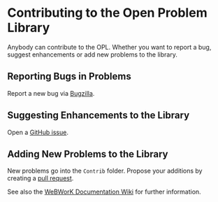 # Contributing to the Open Problem Library

Anybody can contribute to the OPL.
Whether you want to report a bug, suggest enhancements or add new problems to the library.

## Reporting Bugs in Problems

Report a new bug via [Bugzilla](https://bugs.webwork.maa.org/enter_bug.cgi).

## Suggesting Enhancements to the Library 

Open a [GitHub issue](https://guides.github.com/features/issues/). 

## Adding New Problems to the Library

New problems go into the `Contrib` folder. Propose your additions by creating a [pull request](https://docs.github.com/en/github/collaborating-with-pull-requests/proposing-changes-to-your-work-with-pull-requests/creating-a-pull-request).

See also the [WeBWorK Documentation Wiki](https://webwork.maa.org/wiki/Submitting_problems_to_the_OPL) for further information.
